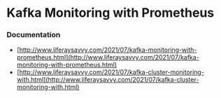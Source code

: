 # Kafka Monitoring with Prometheus

### Documentation 
* [http://www.liferaysavvy.com/2021/07/kafka-monitoring-with-prometheus.html](http://www.liferaysavvy.com/2021/07/kafka-monitoring-with-prometheus.html)
* [http://www.liferaysavvy.com/2021/07/kafka-cluster-monitoring-with.html](http://www.liferaysavvy.com/2021/07/kafka-cluster-monitoring-with.html)
 
